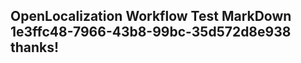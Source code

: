 <properties
ms.topic="hero-topic1"
ms.test1="hero-topic"
ms.test2="test"/>

## OpenLocalization Workflow Test MarkDown 1e3ffc48-7966-43b8-99bc-35d572d8e938 thanks!
